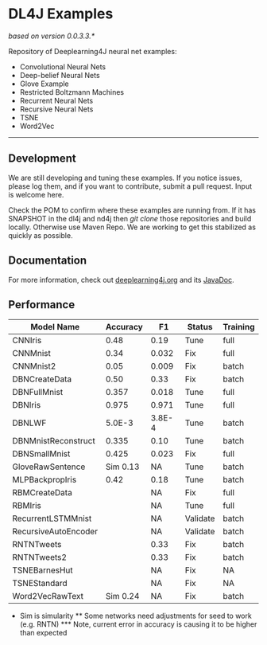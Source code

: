 DL4J Examples 
=========================
*based on version 0.0.3.3.\**

Repository of Deeplearning4J neural net examples:

- Convolutional Neural Nets
- Deep-belief Neural Nets
- Glove Example
- Restricted Boltzmann Machines
- Recurrent Neural Nets
- Recursive Neural Nets
- TSNE
- Word2Vec

---
## Development
We are still developing and tuning these examples. If you notice issues, please log them, and if you want to contribute, submit a pull request. Input is welcome here.

Check the POM to confirm where these examples are running from. If it has SNAPSHOT in the dl4j and nd4j then *git clone* those repositories and build locally. Otherwise use Maven Repo. We are working to get this stabilized as quickly as possible.

## Documentation
For more information, check out [deeplearning4j.org](http://deeplearning4j.org/) and its [JavaDoc](http://deeplearning4j.org/doc/).

## Performance

| **Model Name**      | **Accuracy** | **F1** | **Status**   | **Training**  |
|---------------------|--------------|--------|--------------|---------------|
| CNNIris             | 0.48         | 0.19   | Tune         | full          | - only predicts 0
| CNNMnist            | 0.34         | 0.032  | Fix          | full          | - only predicts 0 & NaN weight
| CNNMnist2           | 0.05         | 0.009  | Fix          | batch         | - only predicts 0 & NaN weight
| DBNCreateData       | 0.50         | 0.33   | Fix          | batch         | - predicts NAN
| DBNFullMnist        | 0.357        | 0.018  | Tune         | full          | 
| DBNIris             | 0.975        | 0.971  | Tune         | full          | 
| DBNLWF              | 5.0E-3       | 3.8E-4 | Tune         | batch         | 
| DBNMnistReconstruct | 0.335        | 0.10   | Tune         | batch         | 
| DBNSmallMnist       | 0.425        | 0.023  | Fix          | full          | 
| GloveRawSentence    | Sim 0.13     | NA     | Tune         | batch         |
| MLPBackpropIris     | 0.42         | 0.18   | Tune         | batch         | 
| RBMCreateData	      |              | NA     | Fix          | full          |
| RBMIris             |              | NA     | Tune         | full          |
| RecurrentLSTMMnist  |              | NA     | Validate     | batch         |
| RecursiveAutoEncoder|              | NA     | Validate     | batch         |
| RNTNTweets          |              | 0.33   | Fix          | batch         | 
| RNTNTweets2         |              | 0.33   | Fix          | batch         | 
| TSNEBarnesHut       |              | NA     | Fix          | NA            |
| TSNEStandard        |              | NA     | Fix          | NA            |
| Word2VecRawText     | Sim 0.24     | NA     | Fix          | batch         |
    

* Sim is simularity
** Some networks need adjustments for seed to work (e.g. RNTN)
*** Note, current error in accuracy is causing it to be higher than expected 
